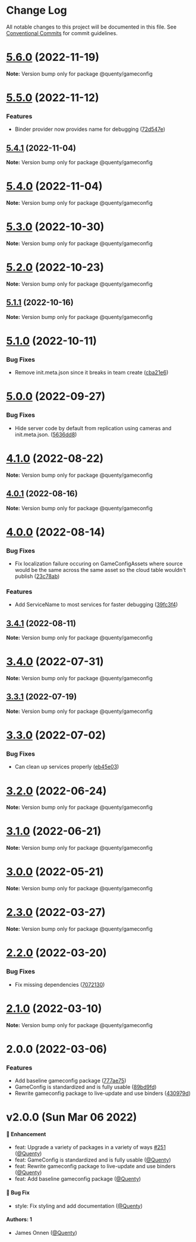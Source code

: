 # Change Log

All notable changes to this project will be documented in this file.
See [Conventional Commits](https://conventionalcommits.org) for commit guidelines.

# [5.6.0](https://github.com/Quenty/NevermoreEngine/compare/@quenty/gameconfig@5.5.0...@quenty/gameconfig@5.6.0) (2022-11-19)

**Note:** Version bump only for package @quenty/gameconfig





# [5.5.0](https://github.com/Quenty/NevermoreEngine/compare/@quenty/gameconfig@5.4.1...@quenty/gameconfig@5.5.0) (2022-11-12)


### Features

* Binder provider now provides name for debugging ([72d547e](https://github.com/Quenty/NevermoreEngine/commit/72d547ea47358dfab1128dd076723f5a1a0d9fd8))





## [5.4.1](https://github.com/Quenty/NevermoreEngine/compare/@quenty/gameconfig@5.4.0...@quenty/gameconfig@5.4.1) (2022-11-04)

**Note:** Version bump only for package @quenty/gameconfig





# [5.4.0](https://github.com/Quenty/NevermoreEngine/compare/@quenty/gameconfig@5.3.0...@quenty/gameconfig@5.4.0) (2022-11-04)

**Note:** Version bump only for package @quenty/gameconfig





# [5.3.0](https://github.com/Quenty/NevermoreEngine/compare/@quenty/gameconfig@5.2.0...@quenty/gameconfig@5.3.0) (2022-10-30)

**Note:** Version bump only for package @quenty/gameconfig





# [5.2.0](https://github.com/Quenty/NevermoreEngine/compare/@quenty/gameconfig@5.1.1...@quenty/gameconfig@5.2.0) (2022-10-23)

**Note:** Version bump only for package @quenty/gameconfig





## [5.1.1](https://github.com/Quenty/NevermoreEngine/compare/@quenty/gameconfig@5.1.0...@quenty/gameconfig@5.1.1) (2022-10-16)

**Note:** Version bump only for package @quenty/gameconfig





# [5.1.0](https://github.com/Quenty/NevermoreEngine/compare/@quenty/gameconfig@5.0.0...@quenty/gameconfig@5.1.0) (2022-10-11)


### Bug Fixes

* Remove init.meta.json since it breaks in team create ([cba21e6](https://github.com/Quenty/NevermoreEngine/commit/cba21e602b50ea3799044eae9cb690d1cd9c88ec))





# [5.0.0](https://github.com/Quenty/NevermoreEngine/compare/@quenty/gameconfig@4.1.0...@quenty/gameconfig@5.0.0) (2022-09-27)


### Bug Fixes

* Hide server code by default from replication using cameras and init.meta.json. ([5636dd8](https://github.com/Quenty/NevermoreEngine/commit/5636dd8cafe68db4571ed214a82b84698f2f74c0))





# [4.1.0](https://github.com/Quenty/NevermoreEngine/compare/@quenty/gameconfig@4.0.1...@quenty/gameconfig@4.1.0) (2022-08-22)

**Note:** Version bump only for package @quenty/gameconfig





## [4.0.1](https://github.com/Quenty/NevermoreEngine/compare/@quenty/gameconfig@4.0.0...@quenty/gameconfig@4.0.1) (2022-08-16)

**Note:** Version bump only for package @quenty/gameconfig





# [4.0.0](https://github.com/Quenty/NevermoreEngine/compare/@quenty/gameconfig@3.4.1...@quenty/gameconfig@4.0.0) (2022-08-14)


### Bug Fixes

* Fix localization failure occuring on GameConfigAssets where source would be the same across the same asset so the cloud table wouldn't publish ([23c78ab](https://github.com/Quenty/NevermoreEngine/commit/23c78abbb5f1dcf2de8c8c855dfe20a8a58b4e53))


### Features

* Add ServiceName to most services for faster debugging ([39fc3f4](https://github.com/Quenty/NevermoreEngine/commit/39fc3f4f2beb92fff49b2264424e07af7907324e))





## [3.4.1](https://github.com/Quenty/NevermoreEngine/compare/@quenty/gameconfig@3.4.0...@quenty/gameconfig@3.4.1) (2022-08-11)

**Note:** Version bump only for package @quenty/gameconfig





# [3.4.0](https://github.com/Quenty/NevermoreEngine/compare/@quenty/gameconfig@3.3.1...@quenty/gameconfig@3.4.0) (2022-07-31)

**Note:** Version bump only for package @quenty/gameconfig





## [3.3.1](https://github.com/Quenty/NevermoreEngine/compare/@quenty/gameconfig@3.3.0...@quenty/gameconfig@3.3.1) (2022-07-19)

**Note:** Version bump only for package @quenty/gameconfig





# [3.3.0](https://github.com/Quenty/NevermoreEngine/compare/@quenty/gameconfig@3.2.0...@quenty/gameconfig@3.3.0) (2022-07-02)


### Bug Fixes

* Can clean up services properly ([eb45e03](https://github.com/Quenty/NevermoreEngine/commit/eb45e03ce2897b18f1ae460974bf2bbb9e27cb97))





# [3.2.0](https://github.com/Quenty/NevermoreEngine/compare/@quenty/gameconfig@3.1.0...@quenty/gameconfig@3.2.0) (2022-06-24)

**Note:** Version bump only for package @quenty/gameconfig





# [3.1.0](https://github.com/Quenty/NevermoreEngine/compare/@quenty/gameconfig@3.0.0...@quenty/gameconfig@3.1.0) (2022-06-21)

**Note:** Version bump only for package @quenty/gameconfig





# [3.0.0](https://github.com/Quenty/NevermoreEngine/compare/@quenty/gameconfig@2.3.0...@quenty/gameconfig@3.0.0) (2022-05-21)

**Note:** Version bump only for package @quenty/gameconfig





# [2.3.0](https://github.com/Quenty/NevermoreEngine/compare/@quenty/gameconfig@2.2.0...@quenty/gameconfig@2.3.0) (2022-03-27)

**Note:** Version bump only for package @quenty/gameconfig





# [2.2.0](https://github.com/Quenty/NevermoreEngine/compare/@quenty/gameconfig@2.1.0...@quenty/gameconfig@2.2.0) (2022-03-20)


### Bug Fixes

* Fix missing dependencies ([7072130](https://github.com/Quenty/NevermoreEngine/commit/7072130d36532d65db99b26b3d28ac768054e03e))





# [2.1.0](https://github.com/Quenty/NevermoreEngine/compare/@quenty/gameconfig@2.0.0...@quenty/gameconfig@2.1.0) (2022-03-10)

**Note:** Version bump only for package @quenty/gameconfig





# 2.0.0 (2022-03-06)


### Features

* Add baseline gameconfig package ([777ae75](https://github.com/Quenty/NevermoreEngine/commit/777ae75ed6cc0156b8f418508847b1fc28b398cd))
* GameConfig is standardized and is fully usable ([89bd9fd](https://github.com/Quenty/NevermoreEngine/commit/89bd9fda11cfc0f9e85c3e65c10bf320ed6aeb48))
* Rewrite gameconfig package to live-update and use binders ([430979d](https://github.com/Quenty/NevermoreEngine/commit/430979d74bffe712bd03c838be2caf4ac9395e79))





# v2.0.0 (Sun Mar 06 2022)

#### 🚀 Enhancement

- feat: Upgrade a variety of packages in a variety of ways [#251](https://github.com/Quenty/NevermoreEngine/pull/251) ([@Quenty](https://github.com/Quenty))
- feat: GameConfig is standardized and is fully usable ([@Quenty](https://github.com/Quenty))
- feat: Rewrite gameconfig package to live-update and use binders ([@Quenty](https://github.com/Quenty))
- feat: Add baseline gameconfig package ([@Quenty](https://github.com/Quenty))

#### 🐛 Bug Fix

- style: Fix styling and add documentation ([@Quenty](https://github.com/Quenty))

#### Authors: 1

- James Onnen ([@Quenty](https://github.com/Quenty))
